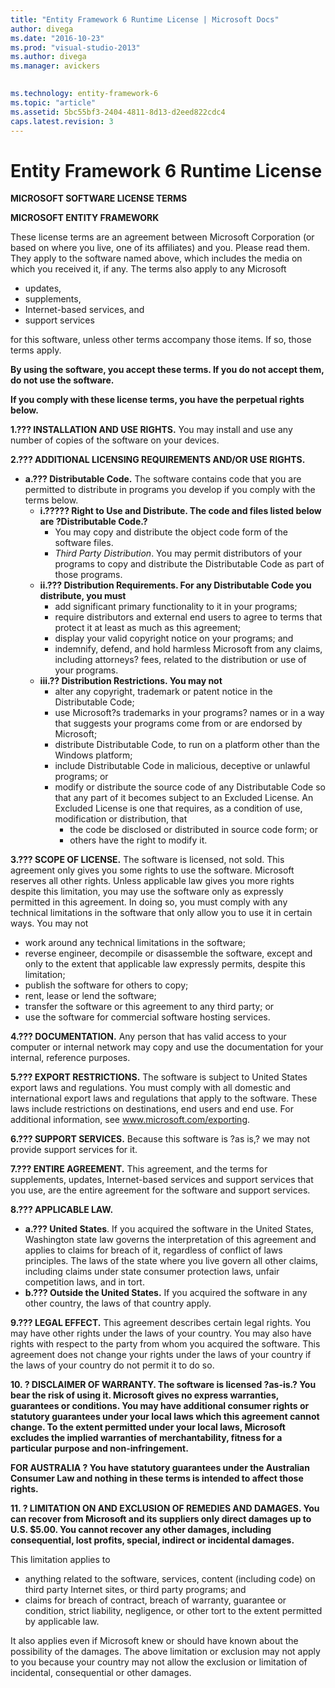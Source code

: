 ```yaml
---
title: "Entity Framework 6 Runtime License | Microsoft Docs"
author: divega
ms.date: "2016-10-23"
ms.prod: "visual-studio-2013"
ms.author: divega
ms.manager: avickers
 

ms.technology: entity-framework-6
ms.topic: "article"
ms.assetid: 5bc55bf3-2404-4811-8d13-d2eed822cdc4
caps.latest.revision: 3
---
```

# Entity Framework 6 Runtime License
**MICROSOFT SOFTWARE LICENSE TERMS**

**MICROSOFT ENTITY FRAMEWORK**

These license terms are an agreement between Microsoft Corporation (or based on where you live, one of its affiliates) and you. Please read them. They apply to the software named above, which includes the media on which you received it, if any. The terms also apply to any Microsoft

-   updates,
-   supplements,
-   Internet-based services, and
-   support services

for this software, unless other terms accompany those items. If so, those terms apply.

**By using the software, you accept these terms. If you do not accept them, do not use the software.**

**If you comply with these license terms, you have the perpetual rights below.**

**1.??? INSTALLATION AND USE RIGHTS.** You may install and use any number of copies of the software on your devices.

**2.??? ADDITIONAL LICENSING REQUIREMENTS AND/OR USE RIGHTS.**

-   **a.??? Distributable Code.** The software contains code that you are permitted to distribute in programs you develop if you comply with the terms below.
    -   **i.????? Right to Use and Distribute. The code and files listed below are ?Distributable Code.?**
        -   You may copy and distribute the object code form of the software files.
        -   *Third Party Distribution*. You may permit distributors of your programs to copy and distribute the Distributable Code as part of those programs.
    -   **ii.??? Distribution Requirements. For any Distributable Code you distribute, you must**
        -   add significant primary functionality to it in your programs;
        -   require distributors and external end users to agree to terms that protect it at least as much as this agreement;
        -   display your valid copyright notice on your programs; and
        -   indemnify, defend, and hold harmless Microsoft from any claims, including attorneys? fees, related to the distribution or use of your programs.
    -   **iii.?? Distribution Restrictions. You may not**
        -   alter any copyright, trademark or patent notice in the Distributable Code;
        -   use Microsoft?s trademarks in your programs? names or in a way that suggests your programs come from or are endorsed by Microsoft;
        -   distribute Distributable Code, to run on a platform other than the Windows platform;
        -   include Distributable Code in malicious, deceptive or unlawful programs; or
        -   modify or distribute the source code of any Distributable Code so that any part of it becomes subject to an Excluded License. An Excluded License is one that requires, as a condition of use, modification or distribution, that
            -   the code be disclosed or distributed in source code form; or
            -   others have the right to modify it.

**3.??? SCOPE OF LICENSE.** The software is licensed, not sold. This agreement only gives you some rights to use the software. Microsoft reserves all other rights. Unless applicable law gives you more rights despite this limitation, you may use the software only as expressly permitted in this agreement. In doing so, you must comply with any technical limitations in the software that only allow you to use it in certain ways. You may not

-   work around any technical limitations in the software;
-   reverse engineer, decompile or disassemble the software, except and only to the extent that applicable law expressly permits, despite this limitation;
-   publish the software for others to copy;
-   rent, lease or lend the software;
-   transfer the software or this agreement to any third party; or
-   use the software for commercial software hosting services.

**4.??? DOCUMENTATION.** Any person that has valid access to your computer or internal network may copy and use the documentation for your internal, reference purposes.

**5.??? EXPORT RESTRICTIONS.** The software is subject to United States export laws and regulations. You must comply with all domestic and international export laws and regulations that apply to the software. These laws include restrictions on destinations, end users and end use. For additional information, see www.microsoft.com/exporting.

**6.??? SUPPORT SERVICES.** Because this software is ?as is,? we may not provide support services for it.

**7.??? ENTIRE AGREEMENT.** This agreement, and the terms for supplements, updates, Internet-based services and support services that you use, are the entire agreement for the software and support services.

**8.??? APPLICABLE LAW.**

-   **a.??? United States**. If you acquired the software in the United States, Washington state law governs the interpretation of this agreement and applies to claims for breach of it, regardless of conflict of laws principles. The laws of the state where you live govern all other claims, including claims under state consumer protection laws, unfair competition laws, and in tort.
-   **b.??? Outside the United States.** If you acquired the software in any other country, the laws of that country apply.

**9.??? LEGAL EFFECT.** This agreement describes certain legal rights. You may have other rights under the laws of your country. You may also have rights with respect to the party from whom you acquired the software. This agreement does not change your rights under the laws of your country if the laws of your country do not permit it to do so.

**10. ? DISCLAIMER OF WARRANTY. The software is licensed ?as-is.? You bear the risk of using it. Microsoft gives no express warranties, guarantees or conditions. You may have additional consumer rights or statutory guarantees under your local laws which this agreement cannot change. To the extent permitted under your local laws, Microsoft excludes the implied warranties of merchantability, fitness for a particular purpose and non-infringement.**

**FOR AUSTRALIA ? You have statutory guarantees under the Australian Consumer Law and nothing in these terms is intended to affect those rights.**

**11. ? LIMITATION ON AND EXCLUSION OF REMEDIES AND DAMAGES. You can recover from Microsoft and its suppliers only direct damages up to U.S. $5.00. You cannot recover any other damages, including consequential, lost profits, special, indirect or incidental damages.**

This limitation applies to

-   anything related to the software, services, content (including code) on third party Internet sites, or third party programs; and
-   claims for breach of contract, breach of warranty, guarantee or condition, strict liability, negligence, or other tort to the extent permitted by applicable law.

It also applies even if Microsoft knew or should have known about the possibility of the damages. The above limitation or exclusion may not apply to you because your country may not allow the exclusion or limitation of incidental, consequential or other damages.

